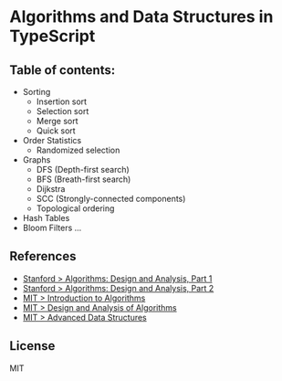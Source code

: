 # Algorithms and Data Structures in TypeScript

## Table of contents:

- Sorting
    - Insertion sort
    - Selection sort
    - Merge sort
    - Quick sort
- Order Statistics
    - Randomized selection
- Graphs
    - DFS (Depth-first search)
    - BFS (Breath-first search)
    - Dijkstra
    - SCC (Strongly-connected components)
    - Topological ordering
- Hash Tables
- Bloom Filters
...

## References
- [Stanford > Algorithms: Design and Analysis, Part 1](https://lagunita.stanford.edu/courses/course-v1:Engineering+Algorithms1+SelfPaced/about)
- [Stanford > Algorithms: Design and Analysis, Part 2](https://lagunita.stanford.edu/courses/course-v1:Engineering+Algorithms2+SelfPaced/about)
- [MIT > Introduction to Algorithms](https://ocw.mit.edu/courses/electrical-engineering-and-computer-science/6-006-introduction-to-algorithms-fall-2011/)
- [MIT > Design and Analysis of Algorithms](https://ocw.mit.edu/courses/electrical-engineering-and-computer-science/6-046j-design-and-analysis-of-algorithms-spring-2015/)
- [MIT > Advanced Data Structures](https://ocw.mit.edu/courses/electrical-engineering-and-computer-science/6-851-advanced-data-structures-spring-2012/)

## License
MIT
